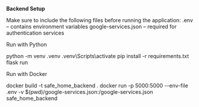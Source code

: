 **Backend Setup**

Make sure to include the following files before running the application:
.env – contains environment variables
google-services.json – required for authentication services

Run with Python

python -m venv .venv
.venv\Scripts\activate
pip install -r requirements.txt
flask run

Run with Docker

docker build -t safe_home_backend .
docker run -p 5000:5000 --env-file .env -v $(pwd)/google-services.json:/google-services.json safe_home_backend

